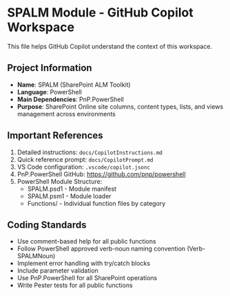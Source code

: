 # SPALM Module - GitHub Copilot Workspace

This file helps GitHub Copilot understand the context of this workspace.

## Project Information

- **Name**: SPALM (SharePoint ALM Toolkit)
- **Language**: PowerShell
- **Main Dependencies**: PnP.PowerShell
- **Purpose**: SharePoint Online site columns, content types, lists, and views management across environments

## Important References

1. Detailed instructions: `docs/CopilotInstructions.md`
2. Quick reference prompt: `docs/CopilotPrompt.md`
3. VS Code configuration: `.vscode/copilot.jsonc`
4. PnP.PowerShell GitHub: https://github.com/pnp/powershell
5. PowerShell Module Structure:
   - SPALM.psd1 - Module manifest
   - SPALM.psm1 - Module loader
   - Functions/ - Individual function files by category

## Coding Standards

- Use comment-based help for all public functions
- Follow PowerShell approved verb-noun naming convention (Verb-SPALMNoun)
- Implement error handling with try/catch blocks
- Include parameter validation
- Use PnP.PowerShell for all SharePoint operations
- Write Pester tests for all public functions
